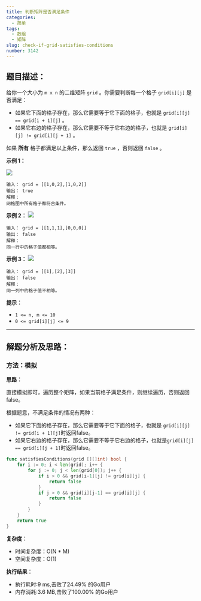 ```yaml
---
title: 判断矩阵是否满足条件
categories:
  - 简单
tags: 
  - 数组
  - 矩阵
slug: check-if-grid-satisfies-conditions
number: 3142
---
```


## 题目描述：

给你一个大小为 `m x n` 的二维矩阵 `grid` 。你需要判断每一个格子 `grid[i][j]` 是否满足：

- 如果它下面的格子存在，那么它需要等于它下面的格子，也就是 `grid[i][j] == grid[i + 1][j]` 。
- 如果它右边的格子存在，那么它需要不等于它右边的格子，也就是 `grid[i][j] != grid[i][j + 1]` 。

如果 **所有** 格子都满足以上条件，那么返回 `true` ，否则返回 `false` 。

**示例 1：**

![](/img/leetcode/3142判断矩阵是否满足条件/examplechanged.png)
```
输入： grid = [[1,0,2],[1,0,2]]
输出： true
解释：
网格图中所有格子都符合条件。
```
**示例 2：**
![](/img/leetcode/3142判断矩阵是否满足条件/example21.png)

```
输入： grid = [[1,1,1],[0,0,0]]
输出： false
解释：
同一行中的格子值都相等。
```
**示例 3：**
![](/img/leetcode/3142判断矩阵是否满足条件/changed.png)

```
输入： grid = [[1],[2],[3]]
输出： false
解释：
同一列中的格子值不相等。
```
**提示：**

- `1 <= n, m <= 10`
- `0 <= grid[i][j] <= 9`

---
## 解题分析及思路：

### 方法：模拟

**思路：**

直接模拟即可，遍历整个矩阵，如果当前格子满足条件，则继续遍历，否则返回false。

根据题意，不满足条件的情况有两种：
- 如果它下面的格子存在，那么它需要等于它下面的格子，也就是 `grid[i][j] != grid[i + 1][j]`时返回false。
- 如果它右边的格子存在，那么它需要不等于它右边的格子，也就是`grid[i][j] == grid[i][j + 1]`时返回false。

```go
func satisfiesConditions(grid [][]int) bool {
	for i := 0; i < len(grid); i++ {
		for j := 0; j < len(grid[0]); j++ {
			if i > 0 && grid[i-1][j] != grid[i][j] {
				return false
			}
			if j > 0 && grid[i][j-1] == grid[i][j] {
				return false
			}
		}
	}
	return true
}
```

**复杂度：**

- 时间复杂度：O(N * M)
- 空间复杂度：O(1)

**执行结果：**

- 执行耗时:9 ms,击败了24.49% 的Go用户
- 内存消耗:3.6 MB,击败了100.00% 的Go用户
